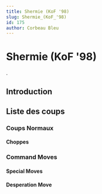 ```yaml
---
title: Shermie (KoF '98)
slug: Shermie_(KoF_'98)
id: 175
author: Corbeau Bleu
---
```


# Shermie (KoF '98)

.

## Introduction

## Liste des coups

### Coups Normaux

#### Choppes

### Command Moves

#### Special Moves

#### Desperation Move
